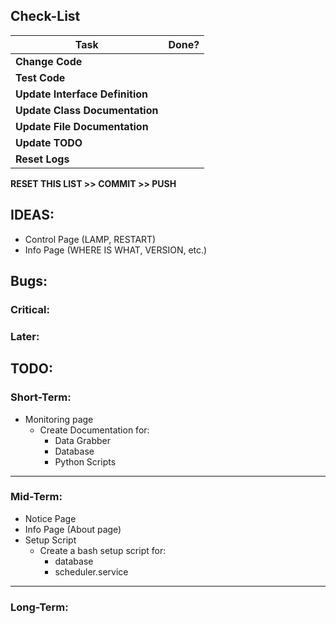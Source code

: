 ## Check-List
|Task							|Done?	|
|-------------------------------|:-----:|
|**Change Code**				|	|
|**Test Code**					|	|
|**Update Interface Definition**|	|
|**Update Class Documentation**	|	|
|**Update File Documentation**	|	|
|**Update TODO**				|	|
|**Reset Logs**					|	|

**RESET THIS LIST >> COMMIT >> PUSH**

## IDEAS:
 - Control Page (LAMP, RESTART)
 - Info Page (WHERE IS WHAT, VERSION, etc.)

## Bugs:
### Critical:

### Later:
 
## TODO:
### Short-Term:
- Monitoring page
	- Create Documentation for:
	    - Data Grabber
	    - Database
	    - Python Scripts

---
### Mid-Term:

- Notice Page
- Info Page (About page)
- Setup Script
    - Create a bash setup script for:
        - database
        - scheduler.service

---
### Long-Term:

